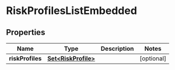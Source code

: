 

# RiskProfilesListEmbedded


## Properties

| Name | Type | Description | Notes |
|------------ | ------------- | ------------- | -------------|
|**riskProfiles** | [**Set&lt;RiskProfile&gt;**](RiskProfile.md) |  |  [optional] |




